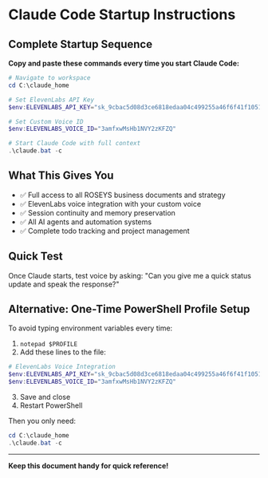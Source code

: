 # Claude Code Startup Instructions

## Complete Startup Sequence

**Copy and paste these commands every time you start Claude Code:**

```powershell
# Navigate to workspace
cd C:\claude_home

# Set ElevenLabs API Key
$env:ELEVENLABS_API_KEY="sk_9cbac5d08d3ce6818edaa04c499255a46f6f41f1051d49b7"

# Set Custom Voice ID  
$env:ELEVENLABS_VOICE_ID="3amfxwMsHb1NVY2zKFZQ"

# Start Claude Code with full context
.\claude.bat -c
```

## What This Gives You
- ✅ Full access to all ROSEYS business documents and strategy
- ✅ ElevenLabs voice integration with your custom voice
- ✅ Session continuity and memory preservation
- ✅ All AI agents and automation systems
- ✅ Complete todo tracking and project management

## Quick Test
Once Claude starts, test voice by asking:
"Can you give me a quick status update and speak the response?"

## Alternative: One-Time PowerShell Profile Setup
To avoid typing environment variables every time:

1. `notepad $PROFILE`
2. Add these lines to the file:
```powershell
# ElevenLabs Voice Integration
$env:ELEVENLABS_API_KEY="sk_9cbac5d08d3ce6818edaa04c499255a46f6f41f1051d49b7"
$env:ELEVENLABS_VOICE_ID="3amfxwMsHb1NVY2zKFZQ"
```
3. Save and close
4. Restart PowerShell

Then you only need:
```powershell
cd C:\claude_home
.\claude.bat -c
```

---
**Keep this document handy for quick reference!**